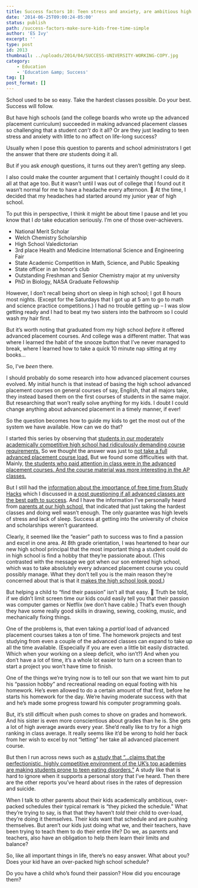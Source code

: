 ```yaml
---
title: Success factors 10: Teen stress and anxiety, are ambitious high school schedules leading to success?
date: '2014-06-25T09:00:24-05:00'
status: publish
path: /success-factors-make-sure-kids-free-time-simple
author: 'ES Ivy'
excerpt: ''
type: post
id: 2013
thumbnail: ../uploads/2014/04/SUCCESS-UNIVERSITY-WORKING-COPY.jpg
category:
    - Education
    - 'Education &amp; Success'
tag: []
post_format: []
---
```

School used to be so easy. Take the hardest classes possible. Do your best. Success will follow.

But have high schools (and the college boards who wrote up the advanced placement curriculum) succeeded in making advanced placement classes so challenging that a student *can’t* do it all? Or are they just leading to teen stress and anxiety with little to no affect on life-long success?

Usually when I pose this question to parents and school administrators I get the answer that there *are* students doing it all.

But if you ask *enough* questions, it turns out they aren’t getting any sleep.

I also could make the counter argument that I certainly thought I could do it all at that age too. But it wasn’t until I was out of college that I found out it wasn’t normal for me to have a headache every afternoon. 🙂 At the time, I decided that my headaches had started around my junior year of high school.

To put this in perspective, I think it might be about time I pause and let you know that I *do* take education seriously. I’m one of those over-achievers.

- National Merit Scholar
- Welch Chemistry Scholarship
- High School Valedictorian
- 3rd place Health and Medicine International Science and Engineering Fair
- State Academic Competition in Math, Science, and Public Speaking
- State officer in an honor’s club
- Outstanding Freshman and Senior Chemistry major at my university
- PhD in Biology, NASA Graduate Fellowship

However, I don’t recall being short on sleep in high school; I got 8 hours most nights. (Except for the Saturdays that I got up at 5 am to go to math and science practice competitions.) I had no trouble getting up – I was slow getting ready and I had to beat my two sisters into the bathroom so I could wash my hair first.

But it’s worth noting that graduated from my high school *before* it offered advanced placement courses. And college was a different matter. That was where I learned the habit of the snooze button that I’ve never managed to break, where I learned how to take a quick 10 minute nap sitting at my books…

So, I’ve *been* there.

I should probably do some research into how advanced placement courses evolved. My initial hunch is that instead of basing the high school advanced placement courses on general courses of say, English, that all majors take, they instead based them on the first courses of students in the same major. But researching that won’t really solve anything for my kids. I doubt I could change anything about advanced placement in a timely manner, if ever!

So the question becomes how to guide my kids to get the most out of the system we have available. How can we do that?

I started this series by observing that [students in our moderately academically competitive high school had ridiculously demanding course requirements.](http://192.168.1.34:4945/?p=1903 "success factors: 1") So we thought the answer was just to [not take a full advanced placement course load.](http://192.168.1.34:4945/?p=1920 "success factors: 3") But we found some difficulties with that. Mainly, [the students who paid attention in class were in the advanced placement courses. And the course material was more interesting in the AP classes.](http://192.168.1.34:4945/?p=1925 "success factors: 4")

But I still had the [information about the importance of free time from Study Hacks](http://calnewport.com/blog/2010/02/18/want-to-get-into-harvard-spend-more-time-staring-at-the-clouds-rethinking-the-role-of-extracurricular-activities-in-college-admissions/) which I discussed in [a post questioning if all advanced classes are the best path to success](http://192.168.1.34:4945/?p=1919). And I have the information I’ve personally heard from [parents at our high school,](http://192.168.1.34:4945/?p=1933 "success factors: 7") that indicated that just taking the hardest classes and doing well wasn’t enough. The only guarantee was high levels of stress and lack of sleep. Success at getting into the university of choice and scholarships weren’t guaranteed.

Clearly, it seemed like the “easier” path to success was to find a passion and excel in one area. At 8th grade orientation, I was heartened to hear our new high school principal that the most important thing a student could do in high school is find a hobby that they’re passionate about. (This contrasted with the message we got when our son entered high school, which was to take absolutely every advanced placement course you could possibly manage. What they don’t tell you is the main reason they’re concerned about that is that it [makes the high school look good.](http://192.168.1.34:4945/?p=2071 "U.S. News High School Ratings"))

But helping a child to “find their passion” isn’t all that easy. 🙂 Truth be told, if we didn’t limit screen time our kids could easily tell you that their passion was computer games or Netflix (we don’t have cable.) That’s even though they have some really good skills in drawing, sewing, cooking, music, and mechanically fixing things.

One of the problems is, that even taking a *partial* load of advanced placement courses takes a ton of time. The homework projects and test studying from even a couple of the advanced classes can expand to take up all the time available. (Especially if you are even a little bit easily distracted. Which when your working on a sleep deficit, who isn’t?) And when you don’t have a lot of time, it’s a whole lot easier to turn on a screen than to start a project you won’t have time to finish.

One of the things we’re trying now is to tell our son that we want him to put his “passion hobby” and recreational reading on equal footing with his homework. He’s even allowed to do a certain amount of that first, before he starts his homework for the day. We’re having moderate success with that and he’s made some progress toward his computer programming goals.

But, it’s still difficult when push comes to shove on grades and homework. And his sister is even more conscientious about grades than he is. She gets a lot of high average awards every year. She’d really like to try for a high ranking in class average. It really seems like it’d be wrong to hold her back from her wish to excel by not “letting” her take all advanced placement course.

But then I run across news such as [a study that “…claims that the perfectionistic, highly competitive environment of the UK’s top academies are making students prone to teen eating disorders.”](http://www.thedailybeast.com/articles/2014/03/03/are-britain-s-private-schools-breeding-grounds-for-anorexia.html "Are Britain’s Private Schools Breeding Grounds For Anorexia?") A study like that is hard to ignore when it supports a personal story that I’ve heard. Then there are the other reports you’ve heard about rises in the rates of depression and suicide.[  ](http://www.thedailybeast.com/articles/2014/03/03/are-britain-s-private-schools-breeding-grounds-for-anorexia.html "Are Britain’s Private Schools Breeding Grounds For Anorexia?")

When I talk to other parents about their kids academically ambitious, over-packed schedules their typical remark is “they picked the schedule.” What they’re trying to say, is that that they haven’t *told* their child to over-load, they’re doing it themselves. Their kids want that schedule and are pushing themselves. But aren’t our kids just doing what we, and their teachers, have been trying to teach them to do their entire life? Do we, as parents and teachers, also have an obligation to help them learn their limits and balance?

So, like all important things in life, there’s no easy answer. What about you? Does your kid have an over-packed high school schedule?

Do you have a child who’s found their passion? How did you encourage them?
